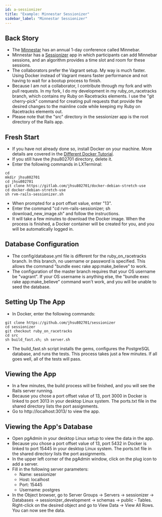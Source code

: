 ```yaml
---
id: a-sessionizer
title: "Example: Minnestar Sessionizer"
sidebar_label: "Minnestar Sessionizer"
---
```


## Back Story
* The [Minnestar](https://minnestar.org/) has an annual 1-day conference called Minnebar.
* Minnestar has a [Sessionizer](https://github.com/minnestar/sessionizer) app in which participants can add Minnebar sessions, and an algorithm provides a time slot and room for these sessions.
* The collaborators prefer the Vagrant setup.  My way is much faster.  Using Docker instead of Vagrant means faster performance and not having to wait for a bootup process to finish.
* Because I am not a collaborator, I contribute through my fork and with pull requests.  In my fork, I do my development in my ruby_on_racetracks branch, which contains my Ruby on Racetracks elements.  I use the "git cherry-pick" command for creating pull requests that provide the desired changes to the mainline code while keeping my Ruby on Racetracks elements out.
* Please note that the "src" directory in the sessionizer app is the root directory of the Rails app.

## Fresh Start
* If you have not already done so, install Docker on your machine.  More details are covered in the [Different Docker Tutorial](https://www.differentdockertutorial.com/).
* If you still have the jhsu802701 directory, delete it.
* Enter the following commands in LXTerminal:
```
cd
mkdir jhsu802701
cd jhsu802701
git clone https://gitlab.com/jhsu802701/docker-debian-stretch-use
cd docker-debian-stretch-use
sh rvm-rails-sessionizer.sh
```
* When prompted for a port offset value, enter "13".
* Enter the command "cd rvm-rails-sessionizer; sh download_new_image.sh" and follow the instructions.
* It will take a few minutes to download the Docker image.  When the process is finished, a Docker container will be created for you, and you will be automatically logged in.

## Database Configuration
* The config/database.yml file is different for the ruby_on_racetracks branch.  In this branch, no username or password is specified.  This allows the command "bundle exec rake app:make_believe" to work.
* The configuration of the master branch requires that your OS username be "vagrant".  If your OS username is anything else, the "bundle exec rake app:make_believe" command won't work, and you will be unable to seed the database.

## Setting Up The App
* In Docker, enter the following commands:
```
git clone https://github.com/jhsu802701/sessionizer
cd sessionizer
git checkout ruby_on_racetracks
cd src
sh build_fast.sh; sh server.sh
```
* The build_fast.sh script installs the gems, configures the PostgreSQL database, and runs the tests. This process takes just a few minutes. If all goes well, all of the tests will pass.

## Viewing the App
* In a few minutes, the build process will be finished, and you will see the Rails server running.
* Because you chose a port offset value of 13, port 3000 in Docker is linked to port 3013 in your desktop Linux system.  The ports.txt file in the shared directory lists the port assignments.
* Go to http://localhost:3013/ to view the app.

## Viewing the App's Database
* Open pgAdmin in your desktop Linux setup to view the data in the app.
* Because you chose a port offset value of 13, port 5432 in Docker is linked to port 15445 in your desktop Linux system.  The ports.txt file in the shared directory lists the port assignments.
* In the upper left corner of the pgAdmin window, click on the plug icon to add a server.
* Fill in the following server parameters:
  * Name: sessionizer
  * Host: localhost
  * Port: 15445
  * Username: postgres
* In the Object browser, go to Server Groups -> Servers -> sessionizer -> Databases -> sessionizer_development -> schemas -> public - Tables.  Right-click on the desired object and go to View Data -> View All Rows.  You can now see the data.

